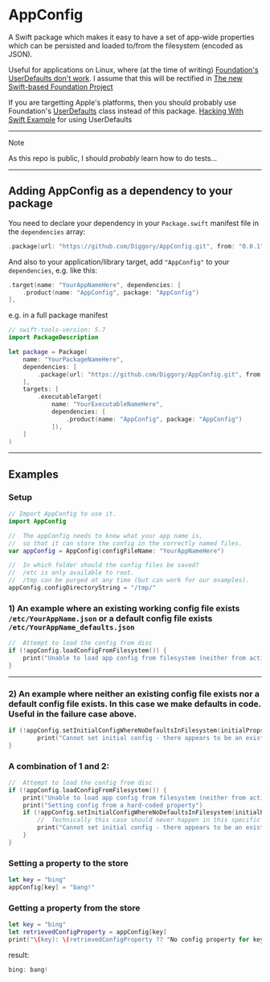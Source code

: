 # AppConfig

A Swift package which makes it easy to have a set of app-wide properties which can be persisted and loaded to/from the filesystem (encoded as JSON).

Useful for applications on Linux, where (at the time of writing) [Foundation's UserDefaults don't work](https://github.com/apple/swift-corelibs-foundation/issues/4837).  I assume that this will be rectified in [The new Swift-based Foundation Project](https://github.com/apple/swift-foundation) 

If you are targetting Apple's platforms, then you should probably use Foundation's [UserDefaults](https://developer.apple.com/documentation/foundation/userdefaults) class instead of this package. [Hacking With Swift Example](https://www.hackingwithswift.com/read/12/2/reading-and-writing-basics-userdefaults) for using UserDefaults

---

> [!NOTE]  
> As this repo is public, I should _probably_ learn how to do tests…

---

## Adding AppConfig as a dependency to your package
You need to declare your dependency in your `Package.swift` manifest file in the `dependencies` array:

```swift
.package(url: "https://github.com/Diggory/AppConfig.git", from: "0.0.1"),
```

And also to your application/library target, add `"AppConfig"` to your `dependencies`, e.g. like this:

```swift
.target(name: "YourAppNameHere", dependencies: [
    .product(name: "AppConfig", package: "AppConfig")
],
```


e.g. in a full package manifest

```swift
// swift-tools-version: 5.7
import PackageDescription

let package = Package(
	name: "YourPackageNameHere",
	dependencies: [
		.package(url: "https://github.com/Diggory/AppConfig.git", from: "0.0.1"),
	],
	targets: [
		.executableTarget(
			name: "YourExecutableNameHere",
			dependencies: [
				.product(name: "AppConfig", package: "AppConfig")
			]),
	]
)
```
---
## Examples

### Setup
```swift
// Import AppConfig to use it.
import AppConfig

//	The appConfig needs to know what your app name is, 
//	so that it can store the config in the correctly named files.
var appConfig = AppConfig(configFileName: "YourAppNameHere")

//	In which folder should the config files be saved?  
//	/etc is only available to root.  
//	/tmp can be purged at any time (but can work for our examples).
appConfig.configDirectoryString = "/tmp/"
```

### 1) An example where an existing working config file exists `/etc/YourAppName.json` or a default config file exists `/etc/YourAppName_defaults.json`

```swift
//	Attempt to load the config from disc
if (!appConfig.loadConfigFromFilesystem()) {
	print("Unable to load app config from filesystem (neither from active config file, nor the defaults config file…)")
}
```

---

### 2) An example where neither an existing config file exists nor a default config file exists. In this case we make defaults in code. Useful in the failure case above.

```swift
if (!appConfig.setInitialConfigWhereNoDefaultsInFilesystem(initialProps: ["Bing": "Bong"])) {
		print("Cannot set initial config - there appears to be an existing config in the filesytem.  Either a user generated one, or a default file....")
}
```

### A combination of 1 and 2:

```swift
//	Attempt to load the config from disc
if (!appConfig.loadConfigFromFilesystem()) {
	print("Unable to load app config from filesystem (neither from active config file, nor the defaults config file…)")
	print("Setting config from a hard-coded property")
	if (!appConfig.setInitialConfigWhereNoDefaultsInFilesystem(initialProps: ["Bing": "Bong"])) {
		//	Technically this case should never happen in this specific closure as we have already checked for this case in loadConfigFromFilesystem()…
		print("Cannot set initial config - there appears to be an existing config in the filesytem.  Either a user generated one, or a default file....")
	}
}
```


### Setting a property to the store 

```swift
let key = "bing"
appConfig[key] = "bang!"
```


### Getting a property from the store 

```swift
let key = "bing"
let retrievedConfigProperty = appConfig[key]
print("\(key): \(retrievedConfigProperty ?? "No config property for key: \(key)")")
```

result:

```swift
bing: bang!
```


